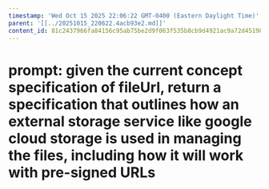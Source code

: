 ```yaml
---
timestamp: 'Wed Oct 15 2025 22:06:22 GMT-0400 (Eastern Daylight Time)'
parent: '[[../20251015_220622.4acb93e2.md]]'
content_id: 81c2437966fa84156c95ab75be2d9f063f535b8cb9d4921ac9a72d4519876ce9
---
```


# prompt: given the current concept specification of fileUrl, return a specification that outlines how an external storage service like google cloud storage is used in managing the files, including how it will work with pre-signed URLs
